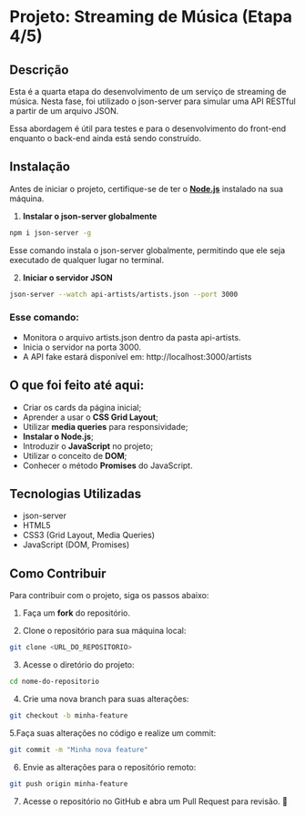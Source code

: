 # Projeto: Streaming de Música (Etapa 4/5)

## Descrição

Esta é a quarta etapa do desenvolvimento de um serviço de streaming de música. Nesta fase, foi utilizado o json-server para simular uma API RESTful a partir de um arquivo JSON.

Essa abordagem é útil para testes e para o desenvolvimento do front-end enquanto o back-end ainda está sendo construído.

## Instalação

Antes de iniciar o projeto, certifique-se de ter o [**Node.js**](https://nodejs.org/pt) instalado na sua máquina.

1. **Instalar o json-server globalmente**
```bash
npm i json-server -g
```
Esse comando instala o json-server globalmente, permitindo que ele seja executado de qualquer lugar no terminal.

2. **Iniciar o servidor JSON**
```bash
json-server --watch api-artists/artists.json --port 3000
```

### Esse comando:

- Monitora o arquivo artists.json dentro da pasta api-artists.
- Inicia o servidor na porta 3000.
- A API fake estará disponível em: http://localhost:3000/artists

## O que foi feito até aqui:
- Criar os cards da página inicial;
- Aprender a usar o **CSS Grid Layout**;
- Utilizar **media queries** para responsividade;
- **Instalar o Node.js**;
- Introduzir o **JavaScript** no projeto;
- Utilizar o conceito de **DOM**;
- Conhecer o método **Promises** do JavaScript.

## Tecnologias Utilizadas
- json-server
- HTML5
- CSS3 (Grid Layout, Media Queries)
- JavaScript (DOM, Promises)

## Como Contribuir

Para contribuir com o projeto, siga os passos abaixo:

1. Faça um **fork** do repositório.
   
2. Clone o repositório para sua máquina local:
```bash
git clone <URL_DO_REPOSITORIO>
```
   
3. Acesse o diretório do projeto:
```bash
cd nome-do-repositorio
```

4. Crie uma nova branch para suas alterações:
```bash
git checkout -b minha-feature
```
   
5.Faça suas alterações no código e realize um commit:
```bash
git commit -m "Minha nova feature"
```

6. Envie as alterações para o repositório remoto:
```bash
git push origin minha-feature
```
   
7. Acesse o repositório no GitHub e abra um Pull Request para revisão. 🚀




